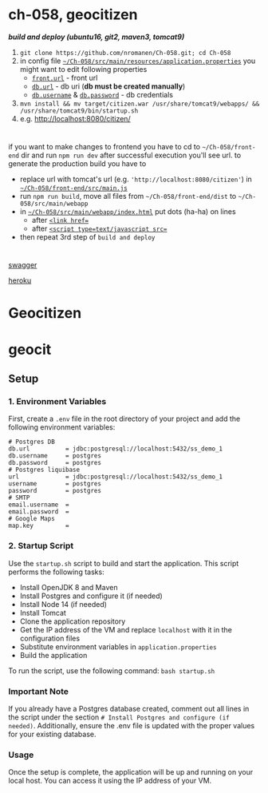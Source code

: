 
# ch-058, geocitizen

___build and deploy (ubuntu16, git2, maven3, tomcat9)___

1) `git clone https://github.com/nromanen/Ch-058.git; cd Ch-058`
1) in config file [`~/Ch-058/src/main/resources/application.properties`](https://git.io/vA4Sw)
	you might want to edit following properties
	 * [`front.url`](https://git.io/vARyB) - front url
	 * [`db.url`](https://git.io/vARyu) - db uri (__db must be created manually__)
	 * [`db.username`](https://git.io/vARyo) & [`db.password`](https://git.io/vARyK) - db credentials
1) `mvn install && mv target/citizen.war /usr/share/tomcat9/webapps/ && /usr/share/tomcat9/bin/startup.sh`
1) e.g. <http://localhost:8080/citizen/>

# 

if you want to make changes to frontend 
you have to cd to `~/Ch-058/front-end` dir and run `npm run dev` after successful execution you'll see url.
to generate the production build you have to
 - replace url with tomcat's url (e.g. `'http://localhost:8080/citizen'`) in [`~/Ch-058/front-end/src/main.js`](git.io/vA49U)
 - run `npm run build`, move all files from `~/Ch-058/front-end/dist` to `~/Ch-058/src/main/webapp`
 - in [`~/Ch-058/src/main/webapp/index.html`](https://git.io/vAR9l) put dots (ha-ha) on lines
    * after [`<link href=`](https://git.io/vARrw) 
    * after [`<script type=text/javascript src=`](https://git.io/vARr5)          
- then repeat 3rd step of `build and deploy`  

# 
    
[swagger](http://localhost:8080/citizen/swagger-ui.html)

[heroku](https://geocitizen.herokuapp.com)  
  
# Geocitizen

# geocit


## Setup

### 1. Environment Variables

First, create a `.env` file in the root directory of your project and add the following environment variables:
```
# Postgres DB
db.url 			= jdbc:postgresql://localhost:5432/ss_demo_1
db.username 	= postgres
db.password 	= postgres
# Postgres liquibase
url 			= jdbc:postgresql://localhost:5432/ss_demo_1
username 		= postgres
password 		= postgres
# SMTP
email.username 	=
email.password 	=
# Google Maps
map.key 		=
```

### 2. Startup Script

Use the `startup.sh` script to build and start the application. This script performs the following tasks:

- Install OpenJDK 8 and Maven
- Install Postgres and configure it (if needed)
- Install Node 14 (if needed)
- Install Tomcat
- Clone the application repository
- Get the IP address of the VM and replace `localhost` with it in the configuration files
- Substitute environment variables in `application.properties`
- Build the application

To run the script, use the following command:
`bash startup.sh`

### Important Note
If you already have a Postgres database created, comment out all lines in the script under the section `# Install Postgres and configure (if needed)`. Additionally, ensure the .env file is updated with the proper values for your existing database.

### Usage
Once the setup is complete, the application will be up and running on your local host. You can access it using the IP address of your VM.
